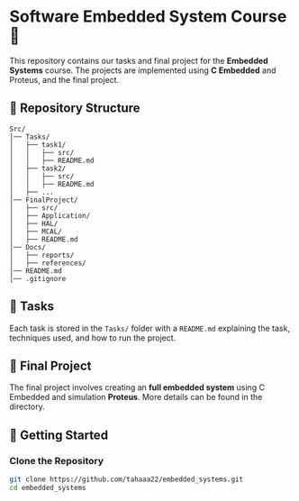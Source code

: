 # Software Embedded System Course 🚀

This repository contains our tasks and final project for the **Embedded Systems** course. The projects are implemented using **C Embedded** and Proteus, and the final project.
## 📂 Repository Structure
```
Src/
│── Tasks/
│   ├── task1/
│   │   ├── src/
│   │   ├── README.md
│   ├── task2/
│   │   ├── src/
│   │   ├── README.md
│   ├── ...
│── FinalProject/
│   ├── src/
│   ├── Application/
│   ├── HAL/
│   ├── MCAL/
│   ├── README.md
│── Docs/
│   ├── reports/
│   ├── references/
│── README.md
│── .gitignore
```
## 🎯 Tasks
Each task is stored in the `Tasks/` folder with a `README.md` explaining the task, techniques used, and how to run the project.

## 🌟 Final Project
The final project involves creating an **full embedded system** using C Embedded and simulation **Proteus**. More details can be found in the directory.


## 🚀 Getting Started

### Clone the Repository
```sh
git clone https://github.com/tahaaa22/embedded_systems.git
cd embedded_systems

